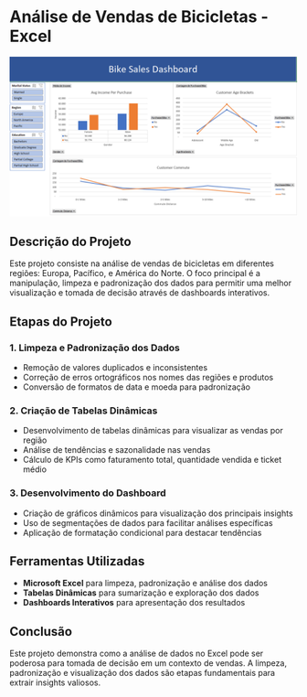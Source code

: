 # Análise de Vendas de Bicicletas - Excel

<p align="center">
  <img src="./Dashboard.png" alt="Dashboard de Vendas de Bicicletas" width="600">
</p>


## Descrição do Projeto
Este projeto consiste na análise de vendas de bicicletas em diferentes regiões: Europa, Pacífico, e América do Norte. O foco principal é a manipulação, limpeza e padronização dos dados para permitir uma melhor visualização e tomada de decisão através de dashboards interativos.

## Etapas do Projeto
### 1. Limpeza e Padronização dos Dados
- Remoção de valores duplicados e inconsistentes
- Correção de erros ortográficos nos nomes das regiões e produtos
- Conversão de formatos de data e moeda para padronização

### 2. Criação de Tabelas Dinâmicas
- Desenvolvimento de tabelas dinâmicas para visualizar as vendas por região
- Análise de tendências e sazonalidade nas vendas
- Cálculo de KPIs como faturamento total, quantidade vendida e ticket médio

### 3. Desenvolvimento do Dashboard
- Criação de gráficos dinâmicos para visualização dos principais insights
- Uso de segmentações de dados para facilitar análises específicas
- Aplicação de formatação condicional para destacar tendências

## Ferramentas Utilizadas
- **Microsoft Excel** para limpeza, padronização e análise dos dados
- **Tabelas Dinâmicas** para sumarização e exploração dos dados
- **Dashboards Interativos** para apresentação dos resultados

## Conclusão
Este projeto demonstra como a análise de dados no Excel pode ser poderosa para tomada de decisão em um contexto de vendas. A limpeza, padronização e visualização dos dados são etapas fundamentais para extrair insights valiosos.

